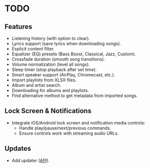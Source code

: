 # TODO

## Features
- Listening history (with option to clear).
- Lyrics support (save lyrics when downloading songs).
- Explicit content filter.
- Equalizer (EQ) presets (Bass Boost, Classical, Jazz, Custom).
- Crossfade duration (smooth song transitions).
- Volume normalization (level all songs).
- Sleep timer (stop playback after set time).
- Smart speaker support (AirPlay, Chromecast, etc.).
- Import playlists from XLSX files.
- Album and artist search.
- Downloading for albums and playlists.
- Find alternative method to get metadata from imported songs.

## Lock Screen & Notifications
- Integrate iOS/Android lock screen and notification media controls:
  - Handle play/pause/next/previous commands.
  - Ensure controls work with streaming audio URLs.

## Updates
- Add updater ([API](https://ltn-api.vercel.app/updates/update.json)).